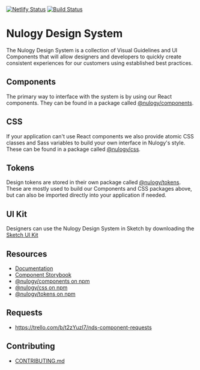 [![Netlify Status](https://api.netlify.com/api/v1/badges/29a91f95-431b-4c72-ac07-f01f2f2d8b1b/deploy-status)](https://app.netlify.com/sites/nulogy-design-system/deploys)
[![Build Status](https://travis-ci.org/nulogy/design-system.svg?branch=master)](https://travis-ci.org/nulogy/design-system)

# Nulogy Design System 
The Nulogy Design System is a collection of Visual Guidelines and UI Components that will allow designers and developers to quickly create consistent experiences for our customers using established best practices.

## Components 
The primary way to interface with the system is by using our React components. They can be found in a package called [@nulogy/components](https://github.com/nulogy/design-system/tree/master/components).

## CSS 
If your application can't use React components we also provide atomic CSS classes and Sass variables to build your own interface in Nulogy's style. These can be found in a package called [@nulogy/css](https://github.com/nulogy/design-system/tree/master/css).

## Tokens
Design tokens are stored in their own package called [@nulogy/tokens](https://github.com/nulogy/design-system/tree/master/tokens). These are mostly used to build our Components and CSS packages above, but can also be imported directly into your application if needed. 

## UI Kit
Designers can use the Nulogy Design System in Sketch by downloading the [Sketch UI Kit](https://share.goabstract.com/73221fd2-6626-43c8-b95c-e4bec74741ab)

## Resources
* [Documentation](http://nulogy.design)
* [Component Storybook](http://storybook.nulogy.design)
* [@nulogy/components on npm](https://www.npmjs.com/package/@nulogy/components)
* [@nulogy/css on npm](https://www.npmjs.com/package/@nulogy/css)
* [@nulogy/tokens on npm](https://www.npmjs.com/package/@nulogy/tokens)

## Requests
* https://trello.com/b/t2zYuzI7/nds-component-requests

## Contributing
* [CONTRIBUTING.md](https://github.com/nulogy/design-system/blob/master/CONTRIBUTING.md)
